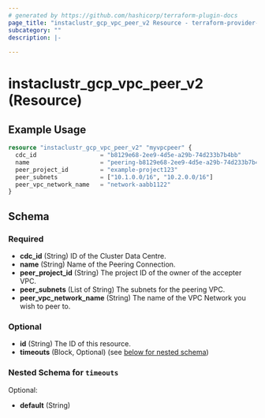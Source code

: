 ```yaml
---
# generated by https://github.com/hashicorp/terraform-plugin-docs
page_title: "instaclustr_gcp_vpc_peer_v2 Resource - terraform-provider-instaclustr"
subcategory: ""
description: |-
  
---
```


# instaclustr_gcp_vpc_peer_v2 (Resource)



## Example Usage

```terraform
resource "instaclustr_gcp_vpc_peer_v2" "myvpcpeer" {
  cdc_id                  = "b8129e68-2ee9-4d5e-a29b-74d233b7b4bb"
  name                    = "peering-b8129e68-2ee9-4d5e-a29b-74d233b7b4bb"
  peer_project_id         = "example-project123"
  peer_subnets            = ["10.1.0.0/16", "10.2.0.0/16"]
  peer_vpc_network_name   = "network-aabb1122"
}
```

<!-- schema generated by tfplugindocs -->
## Schema

### Required

- **cdc_id** (String) ID of the Cluster Data Centre.
- **name** (String) Name of the Peering Connection.
- **peer_project_id** (String) The project ID of the owner of the accepter VPC.
- **peer_subnets** (List of String) The subnets for the peering VPC.
- **peer_vpc_network_name** (String) The name of the VPC Network you wish to peer to.

### Optional

- **id** (String) The ID of this resource.
- **timeouts** (Block, Optional) (see [below for nested schema](#nestedblock--timeouts))

<a id="nestedblock--timeouts"></a>
### Nested Schema for `timeouts`

Optional:

- **default** (String)



